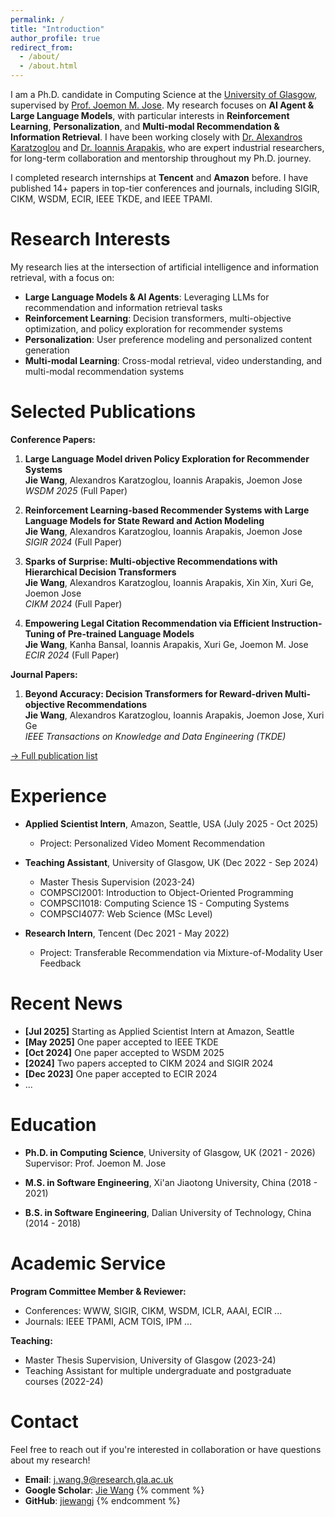```yaml
---
permalink: /
title: "Introduction"
author_profile: true
redirect_from: 
  - /about/
  - /about.html
---
```


I am a Ph.D. candidate in Computing Science at the [University of Glasgow](https://www.gla.ac.uk/), 
supervised by [Prof. Joemon M. Jose](https://www.dcs.gla.ac.uk/~jj/). 
My research focuses on **AI Agent & Large Language Models**, with particular interests in 
**Reinforcement Learning**, **Personalization**, and **Multi-modal Recommendation & Information Retrieval**. 
I have been working closely with [Dr. Alexandros Karatzoglou](https://scholar.google.co.uk/citations?user=j5u5iiYAAAAJ) and 
[Dr. Ioannis Arapakis](https://scholar.google.co.uk/citations?user=iTkgXpoAAAAJ), who are expert industrial researchers, for long-term 
collaboration and mentorship throughout my Ph.D. journey. 

I completed research internships at **Tencent** and **Amazon** before.
I have published 14+ papers in top-tier conferences and journals, including SIGIR, CIKM, WSDM, ECIR, IEEE TKDE, and IEEE TPAMI. 

Research Interests
======
My research lies at the intersection of artificial intelligence and information retrieval, with a focus on:

- **Large Language Models & AI Agents**: Leveraging LLMs for recommendation and information retrieval tasks
- **Reinforcement Learning**: Decision transformers, multi-objective optimization, and policy exploration for recommender systems
- **Personalization**: User preference modeling and personalized content generation
- **Multi-modal Learning**: Cross-modal retrieval, video understanding, and multi-modal recommendation systems

Selected Publications
======
**Conference Papers:**
1. **Large Language Model driven Policy Exploration for Recommender Systems**  
   **Jie Wang**, Alexandros Karatzoglou, Ioannis Arapakis, Joemon Jose  
   *WSDM 2025* (Full Paper)

2. **Reinforcement Learning-based Recommender Systems with Large Language Models for State Reward and Action Modeling**  
   **Jie Wang**, Alexandros Karatzoglou, Ioannis Arapakis, Joemon Jose  
   *SIGIR 2024* (Full Paper)

3. **Sparks of Surprise: Multi-objective Recommendations with Hierarchical Decision Transformers**  
   **Jie Wang**, Alexandros Karatzoglou, Ioannis Arapakis, Xin Xin, Xuri Ge, Joemon Jose  
   *CIKM 2024* (Full Paper)

4. **Empowering Legal Citation Recommendation via Efficient Instruction-Tuning of Pre-trained Language Models**  
   **Jie Wang**, Kanha Bansal, Ioannis Arapakis, Xuri Ge, Joemon M. Jose  
   *ECIR 2024* (Full Paper)

**Journal Papers:**
1. **Beyond Accuracy: Decision Transformers for Reward-driven Multi-objective Recommendations**  
   **Jie Wang**, Alexandros Karatzoglou, Ioannis Arapakis, Joemon Jose, Xuri Ge  
   *IEEE Transactions on Knowledge and Data Engineering (TKDE)*

[→ Full publication list](/publications/)

Experience
======
- **Applied Scientist Intern**, Amazon, Seattle, USA (July 2025 - Oct 2025)
  - Project: Personalized Video Moment Recommendation

- **Teaching Assistant**, University of Glasgow, UK (Dec 2022 - Sep 2024)
  - Master Thesis Supervision (2023-24)
  - COMPSCI2001: Introduction to Object-Oriented Programming
  - COMPSCI1018: Computing Science 1S - Computing Systems
  - COMPSCI4077: Web Science (MSc Level)
- **Research Intern**, Tencent (Dec 2021 - May 2022)
  - Project: Transferable Recommendation via Mixture-of-Modality User Feedback
    
Recent News
======
- **[Jul 2025]** Starting as Applied Scientist Intern at Amazon, Seattle
- **[May 2025]** One paper accepted to IEEE TKDE
- **[Oct 2024]** One paper accepted to WSDM 2025
- **[2024]** Two papers accepted to CIKM 2024 and SIGIR 2024
- **[Dec 2023]** One paper accepted to ECIR 2024
- ...

Education
======
- **Ph.D. in Computing Science**, University of Glasgow, UK (2021 - 2026)  
  Supervisor: Prof. Joemon M. Jose
  
- **M.S. in Software Engineering**, Xi'an Jiaotong University, China (2018 - 2021)  
  
- **B.S. in Software Engineering**, Dalian University of Technology, China (2014 - 2018)

Academic Service
======
**Program Committee Member & Reviewer:**
- Conferences: WWW, SIGIR, CIKM, WSDM, ICLR, AAAI, ECIR ...
- Journals: IEEE TPAMI, ACM TOIS, IPM ...

**Teaching:**
- Master Thesis Supervision, University of Glasgow (2023-24)
- Teaching Assistant for multiple undergraduate and postgraduate courses (2022-24)

Contact
======
Feel free to reach out if you're interested in collaboration or have questions about my research!

- **Email**: j.wang.9@research.gla.ac.uk
- **Google Scholar**: [Jie Wang](https://scholar.google.com/citations?user=dK1hORsAAAAJ)
{% comment %}
- **GitHub**: [jiewangj](https://github.com/jiewangj)
{% endcomment %}

